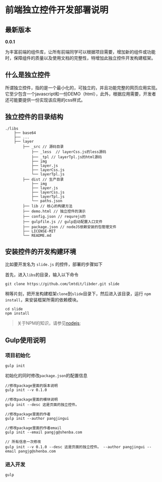# 前端独立控件开发部署说明

## 最新版本
**0.0.1**

为丰富前端的组件库，让所有前端同学可以根据项目需要，增加新的组件或功能时，保障组件的质量以及使用文档的完整性，特增加此独立控件开发构建框架。

## 什么是独立控件
所谓独立控件，指的是一个最小化的，可独立的，并且功能完整的网页应用实现。它至少包含一个javascript和一份DEMO（html），此外，根据应用需要，开发者还可能要提供一份实现该应用的css样式。

## 独立控件的目录结构
```javascritp
./libs
    ├── base64
    ├── ...
    ├── layer
        ├── _src // 源码目录
            ├── _less  // layerCss.js的less源码
            ├── _tpl // layerTpl.js的html源码
            ├── img
            ├── layer.js
            ├── layerCss.js
            └── layerTpl.js
        ├── dist // 生产目录
            ├── img
            ├── layer.js
            ├── layerCss.js
            ├── layerTpl.js
            └── paths.json
        ├── lib // 核心的构建方法
        ├── demo.html // 独立控件的演示
        ├── config.json // requrejs的
        ├── gulpfile.js // gulp启动配置入口文件
        ├── package.json // nodeJS依赖安装的包管理文件
        ├── LICENSE-MIT
        └── README.md
```

## 安装控件的开发构建环境

比如要开发名为 `slide.js` 的控件，部署的步骤如下

首先，进入`libs`的目录，输入以下命令
```shell
git clone https://github.com/lmtdit/libder.git slide
```

稍等片刻，把开发构建框架`clone`到`slide`目录下，然后进入该目录，运行 `npm install`，来安装框架所需的依赖模块。
```shell
cd slide
npm install
```

> 关于NPM的知识，请参见[nodejs](http://nodejs.org/);

## Gulp使用说明

### 项目初始化
```shell
gulp init
```

初始化的同时修改`package.json`的配置信息
```
//修改package里面的版本说明
gulp init --v 0.1.0

//修改package里面的模块说明
gulp init --desc 这是页面的独立控件。

//修改package里面的作者
gulp init --author pangjingui

//修改package里面的作者email
gulp init --email pangjg@shenba.com

// 所有信息一次修改
gulp init --v 0.1.0 --desc 这是页面的独立控件。 --author pangjingui --email pangjg@shenba.com
```

### 进入开发
```
gulp
```